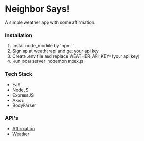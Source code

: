 # Neighbor Says!

A simple weather app with some affirmation.

### Installation

1. Install node_module by 'npm i'
2. Sign up at [weatherapi](https://www.weatherapi.com/) and get your api key
3. Create .env file and replace WEATHER_API_KEY=(your api key)
4. Run local server 'nodemon index.js'

### Tech Stack

- EJS
- NodeJS
- ExpressJS
- Axios
- BodyParser

### API's

- [Affirmation](https://www.affirmations.dev/)
- [Weather](https://www.weatherapi.com/)
